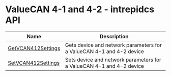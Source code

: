 # ValueCAN 4-1 and 4-2 - intrepidcs API

| Name                                                              | Description                                                          |
| ----------------------------------------------------------------- | -------------------------------------------------------------------- |
| [GetVCAN412Settings](getvcan412settings-method-intrepidcs-api.md) | Gets device and network parameters for a ValueCAN 4-1 and 4-2 device |
| [SetVCAN412Settings](setvcan412settings-method-intrepidcs-api.md) | Sets device and network parameters for a ValueCAN 4-1 and 4-2 device |

